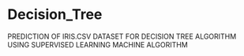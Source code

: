 # Decision_Tree
PREDICTION OF IRIS.CSV DATASET FOR DECISION TREE ALGORITHM USING SUPERVISED LEARNING MACHINE ALGORITHM 
